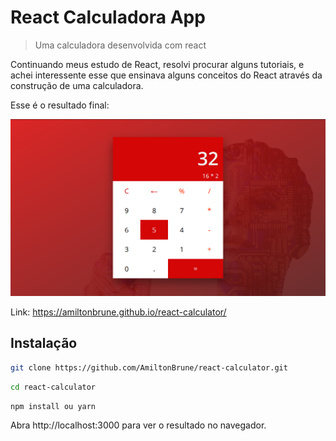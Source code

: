 # React Calculadora App
> Uma calculadora desenvolvida com react


Continuando meus estudo de React, resolvi procurar alguns tutoriais, e achei 
interessente esse que ensinava alguns conceitos do React através da construção 
de uma calculadora. 

Esse é o resultado final:

![](https://github.com/AmiltonBrune/react-calculator/blob/master/calculadora.png)

Link: https://amiltonbrune.github.io/react-calculator/

## Instalação

```sh
git clone https://github.com/AmiltonBrune/react-calculator.git
```

```sh
cd react-calculator
```

```sh
npm install ou yarn
```

Abra http://localhost:3000 para ver o resultado no navegador.